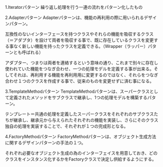 1.Iteratorパターン
繰り返し処理を行う一連の流れをパターン化したもの

2.Adapterパターン
Adapterパターンは、機能の再利用の際に用いられるデザインパターン。

互換性のないインターフェースを持つクラスやそれらの機能を吸収するクラス（＝アダプタ）を設けて両者を吸収する事で、既に存在しているクラスを変更する事なく新しい機能を持ったクラスを定義できる。（Wrapper（ラッパー）パターンとも呼ばれる）

アダプター、つまりは両者を連絡するという意味の通り、これまで別々に存在し使われていた機能をつなぎ合わせ、一つの処理モデルを定義する事が出来る。そしてそれは、再利用する機能を再利用用に変更するのではなく、それらをつなぎ合わせ１つのクラスを作成する事で、従来のものを変更せずに済む事になる。

3.TemplateMethodパターン
TemplateMethodパターンは、スーパークラスとして定義されたメソッドをサブクラスで継承し、1つの処理モデルを構築するパターン。

テンプレート＝共通の処理を定義したスーパークラスをそれぞれのサブクラスたちが継承し、継承元から与えられたそれぞれの機能を実装し、さらにそのクラス独自の処理を実装することで、それぞれが１つの完成形となる。

4.FactoryMethodパターン
FactoryMethodパターンは、オブジェクト生成方法に関するデザインパターンの手法の１つ。

それぞれ必要なオブジェクト生成の為のインターフェイスを用意しておき、どのクラスをインスタンス化するかをFactoryクラスで決定し供給するようにする。